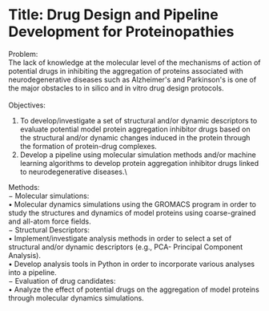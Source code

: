 # Title: Drug Design and Pipeline Development for Proteinopathies
Problem:\
The lack of knowledge at the molecular level of the mechanisms of action of potential drugs in
inhibiting the aggregation of proteins associated with neurodegenerative diseases such as
Alzheimer's and Parkinson's is one of the major obstacles to in silico and in vitro drug design
protocols. \
\
Objectives:
1. To develop/investigate a set of structural and/or dynamic descriptors to evaluate potential
model protein aggregation inhibitor drugs based on the structural and/or dynamic changes
induced in the protein through the formation of protein-drug complexes.
2. Develop a pipeline using molecular simulation methods and/or machine learning algorithms
to develop protein aggregation inhibitor drugs linked to neurodegenerative diseases.\

Methods:\
− Molecular simulations:\
  • Molecular dynamics simulations using the GROMACS program in order to study the
structures and dynamics of model proteins using coarse-grained and all-atom force
fields.\
− Structural Descriptors:\
  • Implement/investigate analysis methods in order to select a set of structural and/or
dynamic descriptors (e.g., PCA- Principal Component Analysis).\
  • Develop analysis tools in Python in order to incorporate various analyses into a
pipeline.\
− Evaluation of drug candidates:\
  • Analyze the effect of potential drugs on the aggregation of model proteins through
molecular dynamics simulations.
